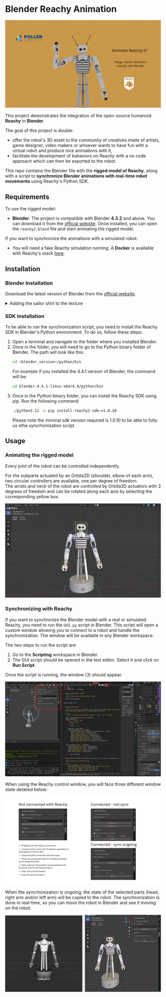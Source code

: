 # Blender Reachy Animation


<div align="center">

![banner](assets/banner.png)

</div>

This project demonstrates the integration of the open-source humanoid **Reachy** in **Blender**.

The goal of this project is double: 
- offer the robot's 3D asset to the community of creatives made of artists, game designer, video makers or whoever wants to have fun with a virtual robot and produce nice animations with it,
- facilitate the development of bahaviors on Reachy with a no code approach which can then be exported to the robot.

This repo contains the Blender file with the **rigged model of Reachy**, along with a script to **synchronize Blender animations with real-time robot movements** using Reachy's Python SDK.


## Requirements
To use the rigged model:
- **Blender**: The project is compatible with Blender **4.3.2** and above. You can download it from the [official website](https://www.blender.org/download/). Once installed, you can open the `reachy2.blend` file and start animating the rigged model.

If you want to synchronize the animations with a simulated robot:
- You will need a fake Reachy simulation running. A **Docker** is available with Reachy's stack [here](https://hub.docker.com/r/pollenrobotics/reachy2).

## Installation
### Blender Installation
Download the latest version of Blender from the [official website](https://www.blender.org/download/).

<details>
<summary>Adding the sailor shirt to the texture</summary>

If you open the Blender project `reachy2.blend` as is and switch in the viewport shading to *Material Preview* or *Rendered* mode, you will see that the robot shirt which is supposed to be a sailor shirt is missing its texture. This is a texture needs to be added manually.

To add it, follow these steps: 
1. Go to shading workspace in the top bar
2. Switch to object mode
3. In the shader editor, select Object instead of World
4. In the node 'mariniere.jpg', click on Open Image and select the mariniere.jpg file in the assets folder. The texture should now be visible in the viewport.

The video below shows the steps to follow to add the texture to the shirt.

<div align="center">

![add_texture](assets/add_texture.gif)

</div>

</details>

### SDK Installation
To be able to run the synchronization script, you need to install the Reachy SDK in Blender's Python environment. To do so, follow these steps:
1. Open a terminal and navigate to the folder where you installed Blender.
2. Once in the folder, you will need to go to the Python binary folder of Blender. The path will look like this:
   ```bash
   cd <blender_version>/python/bin
   ```
   For example if you installed the 4.4.1 version of Blender, the command will be:
    ```bash
    cd blender-4.4.1-linux-x64/4.4/python/bin
    ``` 
3. Once in the Python binary folder, you can install the Reachy SDK using pip. Run the following command:
    ```bash
    ./python3.11 -m pip install reachy2-sdk>=1.0.10
    ```
    Please note the minimal sdk version required is 1.0.10 to be able to fully us ethe syncrhonization script.

## Usage
### Animating the rigged model
Every joint of the robot can be controlled independently.

For the subparts actuated by an Orbita2D (shoulder, elbow of each arm), two circular controllers are available, one per degree of freedom. </br> The wrists and neck of the robot are controlled by Orbita3D actuators with 3 degrees of freedom and can be rotated along each axis by selecting the corresponding yellow box.

<div align="center">

![banner](assets/joint_manipulation.gif)

</div>

### Synchronizing with Reachy
If you want to synchronize the Blender model with a real or simulated Reachy, you need to run the `GUI.py` script in Blender. This script will open a custom window allowing you to connect to a robot and handle the synchronization. The window will be available in any Blender workspace.

The two steps to run the script are:
1. Go to the **Scripting** workspace in Blender.
2. The GUI script should be opened in the text editor. Select it and click on **Run Script**.

Once the script is running, the window (3) should appear.
<div align="center">

![reachy_blender_interface](assets/start_script.png)

</div>

When using the Reachy control window, you will face three different window state detailed below:

<div align="center">

![reachy_blender_interface](assets/reachy_blender_interface.jpg)

</div>

When the syncrhonization is ongoing, the state of the selected parts (head, right arm and/or left arm) will be copied to the robot. The synchronization is done in real-time, so you can move the robot in Blender and see it moving on the robot.

<div align="center">

![banner](assets/sync_blender_fake_reachy.gif)

</div>